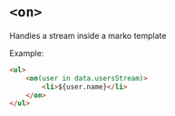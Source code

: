 # `<on>`
Handles a stream inside a marko template

Example:
```html
<ul>
    <on(user in data.usersStream)>
        <li>${user.name}</li>
    </on>
</ul>
```
